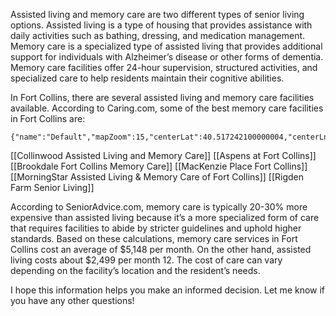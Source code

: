 
Assisted living and memory care are two different types of senior living options. Assisted living is a type of housing that provides assistance with daily activities such as bathing, dressing, and medication management. Memory care is a specialized type of assisted living that provides additional support for individuals with Alzheimer’s disease or other forms of dementia. Memory care facilities offer 24-hour supervision, structured activities, and specialized care to help residents maintain their cognitive abilities.

In Fort Collins, there are several assisted living and memory care facilities available. According to Caring.com, some of the best memory care facilities in Fort Collins are:

```mapview
{"name":"Default","mapZoom":15,"centerLat":40.517242100000004,"centerLng":-105.05908134999999,"query":"","chosenMapSource":0}
```

[[Collinwood Assisted Living and Memory Care]]
[[Aspens at Fort Collins]]
[[Brookdale Fort Collins Memory Care]]
[[MacKenzie Place Fort Collins]]
[[MorningStar Assisted Living & Memory Care of Fort Collins]]
[[Rigden Farm Senior Living]]

According to SeniorAdvice.com, memory care is typically 20-30% more expensive than assisted living because it’s a more specialized form of care that requires facilities to abide by stricter guidelines and uphold higher standards. Based on these calculations, memory care services in Fort Collins cost an average of $5,148 per month. On the other hand, assisted living costs about $2,499 per month 12. The cost of care can vary depending on the facility’s location and the resident’s needs.

I hope this information helps you make an informed decision. Let me know if you have any other questions!